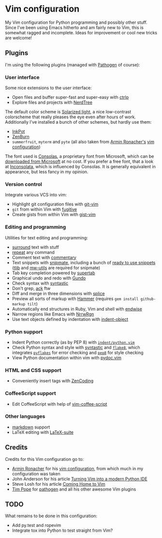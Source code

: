 # Vim configuration

My Vim configuration for Python programming and possibly other stuff.  Since
I've been using Emacs hitherto and am fairly new to Vim, this is somewhat
ragged and incomplete.  Ideas for improvement or cool new tricks are welcome!

Plugins
-------

I'm using the following plugins (managed with [Pathogen][] of course):

### User interface

Some nice extensions to the user interface:

- Open files and buffer super-fast and super-easy with [ctrlp][]
- Explore files and projects with [NerdTree][]

The default color scheme is [Solarized light][solarized], a nice low-contrast
colorscheme that really pleases the eye even after hours of work. Additionally
I've installed a bunch of other schemes, but hardly use them:

- [InkPot][]
- [ZenBurn][]
- `summerfruit`, `myterm` and `pyte` (all also taken from [Armin
  Ronacher's][ar] [vim configuration][arvim])

The font used is [Consolas][], a proprietary font from Microsoft, which can be
[downloaded from Microsoft][consolasdownload] at no cost. If you prefer a free
font, that a look at [Inconsolata][], which is influenced by Consolas. It is
generally equivalent in appearance, but less fancy in my opinion.

### Version control

Integrate various VCS into vim:

- Highlight git configuration files with [git-vim][]
- `git` from within Vim with [fugitive][]
- Create gists from within Vim with [gist-vim][]

### Editing and programming

Utilities for text editing and programming:

- [surround][] text with stuff
- [repeat][] any command
- Comment text with [commentary][]
- Text snippets with [snipmate][], including a bunch of [ready to use
  snippets][snippets] ([tlib][] and [mw-utils][] are required for snipmate)
- Tab key completion powered by [supertab][]
- Graphical undo and redo with [Gundo][]
- Check syntax with [syntastic][]
- Don't grep, [ack][] ftw
- Diff and merge in three dimensions with [splice][]
- Preview all sorts of markup with [Hammer][] (requires `gem install
  github-markup tilt`)
- Automatically end structures in Ruby, Vim and shell with [endwise][]
- Narrow regions like Emacs with [NrrwRgn][]
- Use text objects defined by indentation with [indent-object][]

### Python support

- Indent Python correctly (as by PEP 8) with
  [`indent/python.vim`][python-indent]
- Check Python syntax and style with [syntastic][] and [`flake8`][flake8], which
  integrates [`pyflakes`][pyflakes] for error checking and [`pep8`][pep8] for
  style checking
- View Python documentation within vim with [pydoc.vim][pydoc]

### HTML and CSS support

- Conveniently insert tags with [ZenCoding][]

### CoffeeScript support

- Edit CoffeeScript with help of [vim-coffee-script][]

### Other languages

- [markdown][] support
- LaTeX editing with [LaTeX-suite][latex]

Credits
-------

Credits for this Vim configuration go to:

- [Armin Ronacher][ar] for his [vim configuration][arvim], from which much in my
  configuration was taken
- John Anderson for his article [Turning Vim into a modern Python IDE][vim-ide]
- Steve Losh for his article [Coming Home to Vim][coming-home]
- [Tim Pope][tpope] for [pathogen][pathogen] and all his other awesome Vim plugins

TODO
----

What remains to be done in this configuration:

- Add py.test and ropevim
- Integrate tox into Python to test straight from Vim?


[pathogen]: https://github.com/tpope/vim-pathogen
[ctrlp]: https://github.com/kien/ctrlp.vim
[nerdtree]: https://github.com/scrooloose/nerdtree
[ar]: https://github.com/mitsuhiko
[arvim]: https://github.com/mitsuhiko/dotfiles/tree/master/vim
[solarized]: https://github.com/altercation/vim-colors-solarized
[inkpot]: https://github.com/ciaranm/inkpot
[zenburn]: https://github.com/jnurmine/Zenburn
[consolas]: http://en.wikipedia.org/wiki/Consolas
[consolasdownload]: http://www.microsoft.com/download/en/details.aspx?displaylang=en&id=17879
[inconsolata]: http://en.wikipedia.org/wiki/Inconsolata
[git-vim]: https://github.com/tpope/vim-git
[fugitive]: https://github.com/tpope/vim-fugitive
[gist-vim]: https://github.com/mattn/gist-vim
[surround]: https://github.com/tpope/vim-surround
[repeat]: https://github.com/tpope/vim-repeat
[commentary]: https://github.com/tpope/vim-commentary
[snipmate]: https://github.com/garbas/vim-snipmate
[snippets]: https://github.com/honza/snipmate-snippets
[tlib]: https://github.com/tomtom/tlib_vim
[mw-utils]: https://github.com/MarcWeber/vim-addon-mw-utils
[supertab]: https://github.com/ervandew/supertab
[gundo]: https://github.com/sjl/gundo.vim
[syntastic]: https://github.com/scrooloose/syntastic
[ack]: https://github.com/mileszs/ack.vim
[splice]: https://github.com/sjl/splice.vim
[hammer]: https://github.com/matthias-guenther/hammer.vim
[endwise]: https://github.com/tpope/vim-endwise
[nrrwrgn]: https://github.com/chrisbra/NrrwRgn
[indent-object]: https://github.com/michaeljsmith/vim-indent-object
[python-indent]: http://www.vim.org/scripts/script.php?script_id=974
[flake8]: http://pypi.python.org/pypi/flake8
[pyflakes]: http://pypi.python.org/pypi/pyflakes
[pep8]: http://pypi.python.org/pypi/pep8
[pydoc]: https://github.com/fs111/pydoc.vim
[zencoding]: http://mattn.github.com/zencoding-vim/
[vim-coffee-script]: https://github.com/kchmck/vim-coffee-script
[markdown]: https://github.com/tpope/vim-markdown
[latex]: http://vim-latex.sourceforge.net/
[vim-ide]: http://sontek.net/turning-vim-into-a-modern-python-ide
[coming-home]: http://stevelosh.com/blog/2010/09/coming-home-to-vim/
[tpope]: https://github.com/tpope
